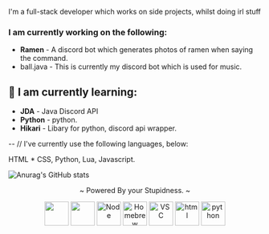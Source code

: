 I'm a full-stack developer which works on side projects, whilst doing irl stuff


### I am currently working on the following:
- **Ramen** - A discord bot which generates photos of ramen when saying the command.
- ball.java - This is currently my discord bot which is used for music.


## 🍜 I am currently learning:
- **JDA** - Java Discord API
- **Python** - python.
- **Hikari** - Libary for python, discord api wrapper.


-- // I've currently use the following languages, below:

HTML * CSS,
Python,
Lua,
Javascript.

![Anurag's GitHub stats](https://github-readme-stats.vercel.app/api?username=tribeic&show_icons=true&theme=radical)



<div align="center">
<p>~ Powered By your Stupidness. ~</p>
<img src="https://cdn.svgporn.com/logos/javascript.svg" width="48" height="48">
<img src="https://cdn.svgporn.com/logos/css-3.svg" width="48" height="48">
<img src="https://cdn.svgporn.com/logos/nodejs-icon.svg" alt="Node" width="48" height="48">
<img src="https://cdn.svgporn.com/logos/homebrew.svg" alt="Homebrew" width="48" height="48">
<img src="https://cdn.svgporn.com/logos/visual-studio-code.svg" alt="VSC" width="48" height="48">
<img src="https://cdn.svgporn.com/logos/html-5.svg" alt="html" width="48" height="48">
<img src="https://cdn.svgporn.com/logos/python.svg" alt="python" width="48" height="48">

